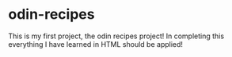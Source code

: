 # odin-recipes

This is my first project, the odin recipes project!
In completing this everything I have learned in HTML should be applied!